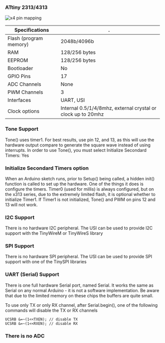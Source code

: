 ### ATtiny 2313/4313
![x4 pin mapping](http://drazzy.com/e/img/PinoutT4313a.jpg "Arduino Pin Mapping for ATtiny x313 series")

 Specifications |  .
------------ | -------------
Flash (program memory)   | 2048b/4096b
RAM  | 128/256 bytes
EEPROM | 128/256 bytes
Bootloader | No
GPIO Pins | 17
ADC Channels | None
PWM Channels | 3
Interfaces | UART, USI
Clock options | Internal 0.5/1/4/8mhz, external crystal or clock up to 20mhz

### Tone Support
Tone() uses timer1. For best results, use pin 12, and 13, as this will use the hardware output compare to generate the square wave instead of using interrupts. In order to use Tone(), you must select Initialize Secondard Timers: Yes

### Initialize Secondard Timers option
When an Arduino sketch runs, prior to Setup() being called, a hidden init() function is called to set up the hardware. One of the things it does is configure the timers. Timer0 (used for millis) is always configured, but on the x313 series, due to the extremely limited flash, it is optional whether to initialize Timer1. If Timer1 is not initialized, Tone() and PWM on pins 12 and 13 will not work. 

### I2C Support
There is no hardware I2C peripheral. The USI can be used to provide I2C support with the TinyWireM or TinyWireS library

### SPI Support
There is no hardware SPI peripheral. The USI can be used to provide SPI support with one of the TinySPI libraries

### UART (Serial) Support
There is one full hardware Serial port, named Serial. It works the same as Serial on any normal Arduino - it is not a software implementation. Be aware that due to the limited memory on these chips the buffers are quite small. 

To use only TX or only RX channel, after Serial.begin(), one of the following commands will disable the TX or RX channels 
```
UCSRB &=~(1<<TXEN); // disable TX 
UCSRB &=~(1<<RXEN); // disable RX
```

### There is no ADC

